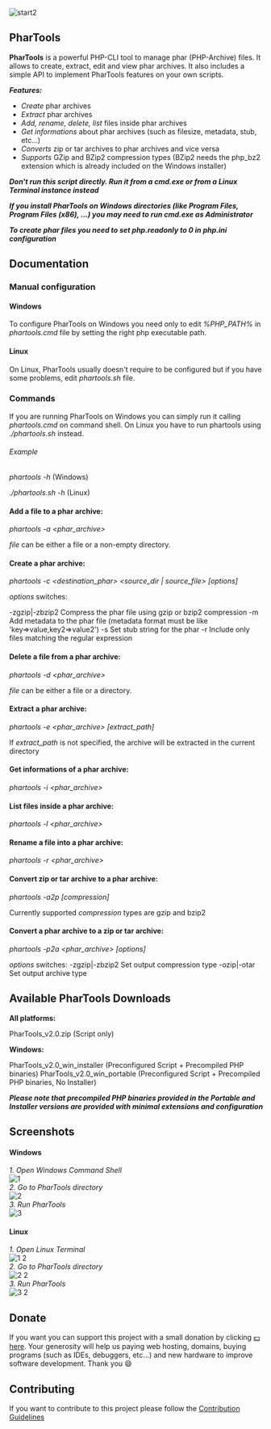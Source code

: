 ![start2](https://cloud.githubusercontent.com/assets/10303538/6315586/9463fa5c-ba06-11e4-8f30-ce7d8219c27d.png)

## PharTools

**PharTools** is a powerful PHP-CLI tool to manage phar (PHP-Archive) files. It allows to create, extract, edit and view phar archives. It also includes a simple API to implement PharTools features on your own scripts.

***Features:***
- *Create* phar archives
- *Extract* phar archives
- *Add, rename, delete, list* files inside phar archives
- *Get informations* about phar archives (such as filesize, metadata, stub, etc...)
- *Converts* zip or tar archives to phar archives and vice versa
- *Supports* GZip and BZip2 compression types (BZip2 needs the php_bz2 extension which is already included on the Windows installer)

***Don't run this script directly. Run it from a cmd.exe or from a Linux Terminal instance instead***

***If you install PharTools on Windows directories (like Program Files, Program Files (x86), ...) you may need to run cmd.exe as Administrator***

***To create phar files you need to set php.readonly to 0 in php.ini configuration***

## Documentation

### Manual configuration

#### Windows

To configure PharTools on Windows you need only to edit *%PHP_PATH%* in *phartools.cmd* file by setting the right php executable path.

#### Linux

On Linux, PharTools usually doesn't require to be configured but if you have some problems, edit *phartools.sh* file.

### Commands

If you are running PharTools on Windows you can simply run it calling *phartools.cmd* on command shell. On Linux you have to run phartools using *./phartools.sh* instead.

###### Example

*phartools -h* (Windows)

*./phartools.sh -h* (Linux)

#### Add a file to a phar archive:

*phartools -a <phar_archive> <file>*

*file* can be either a file or a non-empty directory.

#### Create a phar archive:

*phartools -c <destination_phar> <source_dir | source_file> [options]*

*options* switches:

-zgzip|-zbzip2 Compress the phar file using gzip or bzip2 compression
-m<metadata> Add metadata to the phar file (metadata format must be like 'key=>value,key2=>value2')
-s<stub> Set stub string for the phar
-r<regex> Include only files matching the regular expression

#### Delete a file from a phar archive:

*phartools -d <phar_archive> <file>*

*file* can be either a file or a directory.

#### Extract a phar archive:

*phartools -e <phar_archive> [extract_path]*

If *extract_path* is not specified, the archive will be extracted in the current directory

#### Get informations of a phar archive:

*phartools -i <phar_archive>*

#### List files inside a phar archive:

*phartools -l <phar_archive>*

#### Rename a file into a phar archive:

*phartools -r <phar_archive> <oldname> <newname>*

#### Convert zip or tar archive to a phar archive:

*phartools -a2p <archive> [compression]*

Currently supported *compression* types are gzip and bzip2


#### Convert a phar archive to a zip or tar archive:

*phartools -p2a <phar_archive> [options]*

*options* switches:
-zgzip|-zbzip2 Set output compression type
-ozip|-otar Set output archive type

## Available PharTools Downloads

**All platforms:**

PharTools_v2.0.zip (Script only)

**Windows:**

PharTools_v2.0_win_installer (Preconfigured Script + Precompiled PHP binaries)
PharTools_v2.0_win_portable (Preconfigured Script + Precompiled PHP binaries, No Installer)

***Please note that precompiled PHP binaries provided in the Portable and Installer versions are provided with minimal extensions and configuration***

## Screenshots

#### Windows

*1. Open Windows Command Shell*<br>
![1](https://cloud.githubusercontent.com/assets/10297075/7434716/2d8a500c-f03d-11e4-84c2-9ef8ab6fee5d.png)<br>
*2. Go to PharTools directory*<br>
![2](https://cloud.githubusercontent.com/assets/10297075/7434729/61c77962-f03d-11e4-89cb-a78ba782f9be.png)<br>
*3. Run PharTools*<br>
![3](https://cloud.githubusercontent.com/assets/10297075/7434743/7b4bbf06-f03d-11e4-83df-493a92ac7075.png)<br>

#### Linux

*1. Open Linux Terminal*<br>
![1 2](https://cloud.githubusercontent.com/assets/10297075/7435028/12525408-f040-11e4-8cf5-94f6e1a18bce.png)<br>
*2. Go to PharTools directory*<br>
![2 2](https://cloud.githubusercontent.com/assets/10297075/7435029/12544d12-f040-11e4-9e9b-e6c44740926f.png)<br>
*3. Run PharTools*<br>
![3 2](https://cloud.githubusercontent.com/assets/10297075/7435030/126e09dc-f040-11e4-84f2-d4c19d9ee5ae.png)<br>

## Donate

If you want you can support this project with a small donation by clicking [:dollar: here](https://www.paypal.com/cgi-bin/webscr?cmd=_donations&business=flavius.c.1999@gmail.com&lc=US&item_name=www.evolsoft.tk&no_note=0&cn=&curency_code=EUR&bn=PP-DonationsBF:btn_donateCC_LG.gif:NonHosted). 
Your generosity will help us paying web hosting, domains, buying programs (such as IDEs, debuggers, etc...) and new hardware to improve software development. Thank you :smile:

## Contributing

If you want to contribute to this project please follow the [Contribution Guidelines](https://github.com/EvolSoft/PharTools/blob/master/CONTRIBUTING.md)


